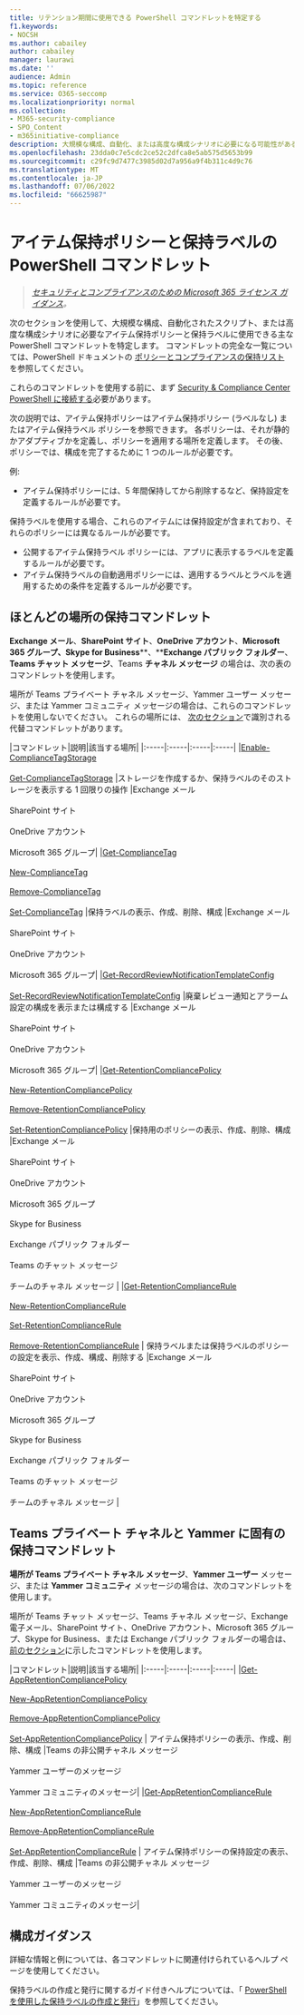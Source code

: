 ```yaml
---
title: リテンション期間に使用できる PowerShell コマンドレットを特定する
f1.keywords:
- NOCSH
ms.author: cabailey
author: cabailey
manager: laurawi
ms.date: ''
audience: Admin
ms.topic: reference
ms.service: O365-seccomp
ms.localizationpriority: normal
ms.collection:
- M365-security-compliance
- SPO_Content
- m365initiative-compliance
description: 大規模な構成、自動化、または高度な構成シナリオに必要になる可能性があるリテンション期間用の PowerShell コマンドレットを特定します。
ms.openlocfilehash: 23dda0c7e5cdc2ce52c2dfca8e5ab575d5653b99
ms.sourcegitcommit: c29fc9d7477c3985d02d7a956a9f4b311c4d9c76
ms.translationtype: MT
ms.contentlocale: ja-JP
ms.lasthandoff: 07/06/2022
ms.locfileid: "66625987"
---
```

# <a name="powershell-cmdlets-for-retention-policies-and-retention-labels"></a>アイテム保持ポリシーと保持ラベルの PowerShell コマンドレット

>*[セキュリティとコンプライアンスのための Microsoft 365 ライセンス ガイダンス](/office365/servicedescriptions/microsoft-365-service-descriptions/microsoft-365-tenantlevel-services-licensing-guidance/microsoft-365-security-compliance-licensing-guidance)。*

次のセクションを使用して、大規模な構成、自動化されたスクリプト、または高度な構成シナリオに必要なアイテム保持ポリシーと保持ラベルに使用できる主な PowerShell コマンドレットを特定します。 コマンドレットの完全な一覧については、PowerShell ドキュメントの [ポリシーとコンプライアンスの保持リスト](/powershell/module/exchange#policy-and-compliance-retention) を参照してください。

これらのコマンドレットを使用する前に、まず [Security & Compliance Center PowerShell に接続する](/powershell/exchange/connect-to-scc-powershell)必要があります。

次の説明では、アイテム保持ポリシーはアイテム保持ポリシー (ラベルなし) またはアイテム保持ラベル ポリシーを参照できます。 各ポリシーは、それが静的かアダプティブかを定義し、ポリシーを適用する場所を定義します。 その後、ポリシーでは、構成を完了するために 1 つのルールが必要です。

例:
- アイテム保持ポリシーには、5 年間保持してから削除するなど、保持設定を定義するルールが必要です。

保持ラベルを使用する場合、これらのアイテムには保持設定が含まれており、それらのポリシーには異なるルールが必要です。
- 公開するアイテム保持ラベル ポリシーには、アプリに表示するラベルを定義するルールが必要です。
- アイテム保持ラベルの自動適用ポリシーには、適用するラベルとラベルを適用するための条件を定義するルールが必要です。

## <a name="retention-cmdlets-for-most-locations"></a>ほとんどの場所の保持コマンドレット

**Exchange メール**、**SharePoint サイト**、**OneDrive アカウント**、**Microsoft 365 グループ、Skype for Business****、****Exchange パブリック フォルダー**、**Teams チャット メッセージ**、Teams **チャネル メッセージ** の場合は、次の表のコマンドレットを使用します。

場所が Teams プライベート チャネル メッセージ、Yammer ユーザー メッセージ、または Yammer コミュニティ メッセージの場合は、これらのコマンドレットを使用しないでください。 これらの場所には、 [次のセクション](#retention-cmdlets-specific-to-teams-private-channels-and-yammer)で識別される代替コマンドレットがあります。

|コマンドレット|説明|該当する場所|
|:-----|:-----|:-----|:-----|
|[Enable-ComplianceTagStorage](/powershell/module/exchange/enable-compliancetagstorage) <br /><br /> [Get-ComplianceTagStorage](/powershell/module/exchange/enable-compliancetagstorage) |ストレージを作成するか、保持ラベルのそのストレージを表示する 1 回限りの操作 |Exchange メール <br /><br />SharePoint サイト <br /><br /> OneDrive アカウント <br /><br /> Microsoft 365 グループ|
|[Get-ComplianceTag](/powershell/module/exchange/get-compliancetag)<br /><br> [New-ComplianceTag](/powershell/module/exchange/new-compliancetag) <br /><br> [Remove-ComplianceTag](/powershell/module/exchange/remove-compliancetag) <br /><br> [Set-ComplianceTag](/powershell/module/exchange/set-compliancetag) |保持ラベルの表示、作成、削除、構成 |Exchange メール <br /><br /> SharePoint サイト <br /><br /> OneDrive アカウント<br /><br /> Microsoft 365 グループ|
|[Get-RecordReviewNotificationTemplateConfig](/powershell/module/exchange/get-recordreviewnotificationtemplateconfig) <br /><br /> [Set-RecordReviewNotificationTemplateConfig](/powershell/module/exchange/remove-retentioncompliancepolicy)  |廃棄レビュー通知とアラーム設定の構成を表示または構成する |Exchange メール <br /><br /> SharePoint サイト <br /><br /> OneDrive アカウント <br /><br /> Microsoft 365 グループ|
|[Get-RetentionCompliancePolicy](/powershell/module/exchange/get-retentioncompliancepolicy) <br /><br /> [New-RetentionCompliancePolicy](/powershell/module/exchange/new-retentioncompliancepolicy) <br /><br /> [Remove-RetentionCompliancePolicy](/powershell/module/exchange/remove-retentioncompliancepolicy) <br /><br /> [Set-RetentionCompliancePolicy](/powershell/module/exchange/set-retentioncompliancepolicy) |保持用のポリシーの表示、作成、削除、構成 |Exchange メール <br /><br /> SharePoint サイト <br /><br /> OneDrive アカウント<br /><br /> Microsoft 365 グループ <br /><br /> Skype for Business <br /><br /> Exchange パブリック フォルダー <br /><br /> Teams のチャット メッセージ <br /><br /> チームのチャネル メッセージ |
|[Get-RetentionComplianceRule](/powershell/module/exchange/get-retentioncompliancepolicy) <br /><br /> [New-RetentionComplianceRule](/powershell/module/exchange/get-retentioncompliancepolicy) <br /><br /> [Set-RetentionComplianceRule](/powershell/module/exchange/set-retentioncompliancerule) <br /><br /> [Remove-RetentionComplianceRule](/powershell/module/exchange/remove-retentioncompliancerule)  | 保持ラベルまたは保持ラベルのポリシーの設定を表示、作成、構成、削除する |Exchange メール <br /><br /> SharePoint サイト <br /><br /> OneDrive アカウント <br /><br /> Microsoft 365 グループ <br /><br /> Skype for Business <br /><br /> Exchange パブリック フォルダー <br /><br /> Teams のチャット メッセージ <br /><br /> チームのチャネル メッセージ |

## <a name="retention-cmdlets-specific-to-teams-private-channels-and-yammer"></a>Teams プライベート チャネルと Yammer に固有の保持コマンドレット

**場所が Teams プライベート チャネル メッセージ**、**Yammer ユーザー** メッセージ、または **Yammer コミュニティ** メッセージの場合は、次のコマンドレットを使用します。

場所が Teams チャット メッセージ、Teams チャネル メッセージ、Exchange 電子メール、SharePoint サイト、OneDrive アカウント、Microsoft 365 グループ、Skype for Business、または Exchange パブリック フォルダーの場合は、[前のセクション](#retention-cmdlets-for-most-locations)に示したコマンドレットを使用します。

|コマンドレット|説明|該当する場所|
|:-----|:-----|:-----|:-----|
|[Get-AppRetentionCompliancePolicy](/powershell/module/exchange/get-appretentioncompliancepolicy) <br /><br> [New-AppRetentionCompliancePolicy](/powershell/module/exchange/new-appretentioncompliancepolicy) <br /><br> [Remove-AppRetentionCompliancePolicy](/powershell/module/exchange/remove-appretentioncompliancepolicy) <br /><br> [Set-AppRetentionCompliancePolicy](/powershell/module/exchange/remove-appretentioncompliancepolicy) | アイテム保持ポリシーの表示、作成、削除、構成 |Teams の非公開チャネル メッセージ <br /><br /> Yammer ユーザーのメッセージ <br /><br /> Yammer コミュニティのメッセージ|
|[Get-AppRetentionComplianceRule](/powershell/module/exchange/get-appretentioncompliancerule) <br /><br /> [New-AppRetentionComplianceRule](/powershell/module/exchange/new-appretentioncompliancerule) <br /><br /> [Remove-AppRetentionComplianceRule](/powershell/module/exchange/remove-appretentioncompliancerule) <br /><br /> [Set-AppRetentionComplianceRule](/powershell/module/exchange/remove-appretentioncompliancerule) | アイテム保持ポリシーの保持設定の表示、作成、削除、構成 |Teams の非公開チャネル メッセージ <br /><br /> Yammer ユーザーのメッセージ <br /><br /> Yammer コミュニティのメッセージ|

## <a name="configuration-guidance"></a>構成ガイダンス

詳細な情報と例については、各コマンドレットに関連付けられているヘルプ ページを使用してください。

保持ラベルの作成と発行に関するガイド付きヘルプについては、「 [PowerShell を使用した保持ラベルの作成と発行](bulk-create-publish-labels-using-powershell.md)」を参照してください。